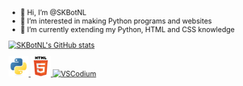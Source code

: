 - 👋 Hi, I’m @SKBotNL
- 👀 I’m interested in making Python programs and websites
- 🌱 I’m currently extending my Python, HTML and CSS knowledge

[![SKBotNL's GitHub stats](https://github-readme-stats.vercel.app/api?username=SKBotNL&theme=dark)](https://www.youtube.com/watch?v=dQw4w9WgXcQ)

<a href="https://www.python.org" target="_blank"> <img src="https://raw.githubusercontent.com/devicons/devicon/master/icons/python/python-original.svg" alt="python" width="40" height="40"/> </a>
<a href="https://www.w3.org/html/" target="_blank"> <img src="https://raw.githubusercontent.com/devicons/devicon/master/icons/html5/html5-original-wordmark.svg" alt="html5" width="40" height="40"/> </a>
<a href="https://vscodium.com" target="_blank"> <img src="https://static-00.iconduck.com/assets.00/file-type-vscode-icon-512x508-376y62ux.png" alt="VSCodium" width="40" height="40"/> </a>
<!---
SKBotNL/SKBotNL is a ✨ special ✨ repository because its `README.md` (this file) appears on your GitHub profile.
You can click the Preview link to take a look at your changes.
--->
